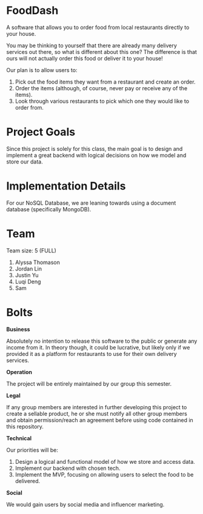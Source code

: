 # FoodDash

A software that allows you to order food from local restaurants directly to your house. 

You may be thinking to yourself that there are already many delivery services out there, so what is different about this one? The difference is that ours will not actually order this food or deliver it to your house!

Our plan is to allow users to:
1. Pick out the food items they want from a restaurant and create an order. 
2. Order the items (although, of course, never pay or receive any of the items).
3. Look through various restaurants to pick which one they would like to order from.

# Project Goals
Since this project is solely for this class, the main goal is to design and implement a great backend with logical decisions on how we model and store our data.

# Implementation Details
For our NoSQL Database, we are leaning towards using a document database (specifically MongoDB). 

# Team
Team size: 5 (FULL)
1. Alyssa Thomason
2. Jordan Lin
3. Justin Yu
4. Luqi Deng
5. Sam 

# Bolts
**Business**

Absolutely no intention to release this software to the public or generate any income from it. In theory though, it could be lucrative, but likely only if we provided it as a platform for restaurants to use for their own delivery services. 

**Operation**

The project will be entirely maintained by our group this semester. 

**Legal**

If any group members are interested in further developing this project to create a sellable product, he or she must notify all other group members and obtain permission/reach an agreement before using code contained in this repository.

**Technical**

Our priorities will be:
1. Design a logical and functional model of how we store and access data.
2. Implement our backend with chosen tech. 
3. Implement the MVP, focusing on allowing users to select the food to be delivered. 

**Social**

We would gain users by social media and influencer marketing.
